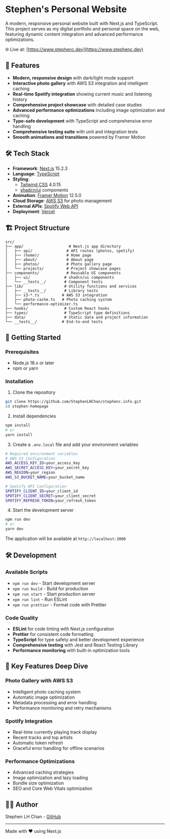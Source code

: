 # Stephen's Personal Website

A modern, responsive personal website built with Next.js and TypeScript. This project serves as my digital portfolio and personal space on the web, featuring dynamic content integration and advanced performance optimizations.

🌐 Live at: [https://www.stephenc.dev](https://www.stephenc.dev)

## 🚀 Features

- **Modern, responsive design** with dark/light mode support
- **Interactive photo gallery** with AWS S3 integration and intelligent caching
- **Real-time Spotify integration** showing current music and listening history
- **Comprehensive project showcase** with detailed case studies
- **Advanced performance optimizations** including image optimization and caching
- **Type-safe development** with TypeScript and comprehensive error handling
- **Comprehensive testing suite** with unit and integration tests
- **Smooth animations and transitions** powered by Framer Motion

## 🛠️ Tech Stack

- **Framework**: [Next.js](https://nextjs.org/) 15.2.3
- **Language**: [TypeScript](https://www.typescriptlang.org/)
- **Styling**:
  - [Tailwind CSS](https://tailwindcss.com/) 4.0.15
  - [shadcn/ui](https://ui.shadcn.com) components
- **Animation**: [Framer Motion](https://www.framer.com/motion/) 12.5.0
- **Cloud Storage**: [AWS S3](https://aws.amazon.com/s3/) for photo management
- **External APIs**: [Spotify Web API](https://developer.spotify.com/documentation/web-api/)
- **Deployment**: [Vercel](https://vercel.com/)

## 🏗️ Project Structure

```
src/
├── app/                    # Next.js app directory
│   ├── api/               # API routes (photos, spotify)
│   ├── (home)/            # Home page
│   ├── about/             # About page
│   ├── photos/            # Photo gallery page
│   └── projects/          # Project showcase pages
├── components/            # Reusable UI components
│   ├── ui/               # shadcn/ui components
│   └── __tests__/        # Component tests
├── lib/                  # Utility functions and services
│   ├── __tests__/        # Library tests
│   ├── s3-*.ts          # AWS S3 integration
│   ├── photo-cache.ts   # Photo caching system
│   └── performance-optimizer.ts
├── hooks/                # Custom React hooks
├── types/                # TypeScript type definitions
├── data/                 # Static data and project information
└── __tests__/           # End-to-end tests
```

## 🚀 Getting Started

### Prerequisites

- Node.js 18.x or later
- npm or yarn

### Installation

1. Clone the repository

```bash
git clone https://github.com/StephenLHChan/stephenc.info.git
cd stephen-homepage
```

2. Install dependencies

```bash
npm install
# or
yarn install
```

3. Create a `.env.local` file and add your environment variables

```bash
# Required environment variables
# AWS S3 Configuration
AWS_ACCESS_KEY_ID=your_access_key
AWS_SECRET_ACCESS_KEY=your_secret_key
AWS_REGION=your_region
AWS_S3_BUCKET_NAME=your_bucket_name

# Spotify API Configuration
SPOTIFY_CLIENT_ID=your_client_id
SPOTIFY_CLIENT_SECRET=your_client_secret
SPOTIFY_REFRESH_TOKEN=your_refresh_token
```

4. Start the development server

```bash
npm run dev
# or
yarn dev
```

The application will be available at `http://localhost:3000`

## 🛠️ Development

### Available Scripts

- `npm run dev` - Start development server
- `npm run build` - Build for production
- `npm run start` - Start production server
- `npm run lint` - Run ESLint
- `npm run prettier` - Format code with Prettier

### Code Quality

- **ESLint** for code linting with Next.js configuration
- **Prettier** for consistent code formatting
- **TypeScript** for type safety and better development experience
- **Comprehensive testing** with Jest and React Testing Library
- **Performance monitoring** with built-in optimization tools

## 🔧 Key Features Deep Dive

### Photo Gallery with AWS S3

- Intelligent photo caching system
- Automatic image optimization
- Metadata processing and error handling
- Performance monitoring and retry mechanisms

### Spotify Integration

- Real-time currently playing track display
- Recent tracks and top artists
- Automatic token refresh
- Graceful error handling for offline scenarios

### Performance Optimizations

- Advanced caching strategies
- Image optimization and lazy loading
- Bundle size optimization
- SEO and Core Web Vitals optimization

## 👨‍💻 Author

Stephen LH Chan - [GitHub](https://github.com/StephenLHChan)

---

Made with ❤️ using Next.js
